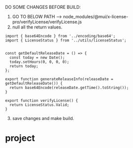 DO SOME CHANGES BEFORE BUILD:
1. GO TO BELOW PATH
--> node_modules/@mui/x-license-pro/verifyLicense/verifyLicense.js
2. null all the return values.

```
import { base64Encode } from '../encoding/base64';
import { LicenseStatus } from '../utils/licenseStatus';


const getDefaultReleaseDate = () => {
  const today = new Date();
  today.setHours(0, 0, 0, 0);
  return today;
};

export function generateReleaseInfo(releaseDate = getDefaultReleaseDate()) {
  return base64Encode(releaseDate.getTime().toString());
}

export function verifyLicense() {
  return LicenseStatus.Valid;
}
```

3. save changes and make build.

# project
